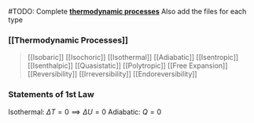 #TODO: Complete [**thermodynamic processes**](https://en.wikipedia.org/wiki/Thermodynamic_process "Thermodynamic process")
Also add the files for each type

### [[Thermodynamic Processes]]
> [[Isobaric]]
> [[Isochoric]]
> [[Isothermal]]
> [[Adiabatic]]
> [[Isentropic]]
> [[Isenthalpic]]
> [[Quasistatic]]
> [[Polytropic]]
> [[Free Expansion]]
> [[Reversibility]]
> [[Irreversibility]]
> [[Endoreversibility]]



### Statements of 1st Law
Isothermal: $\Delta T = 0 \implies \Delta U = 0$
Adiabatic: $Q = 0$